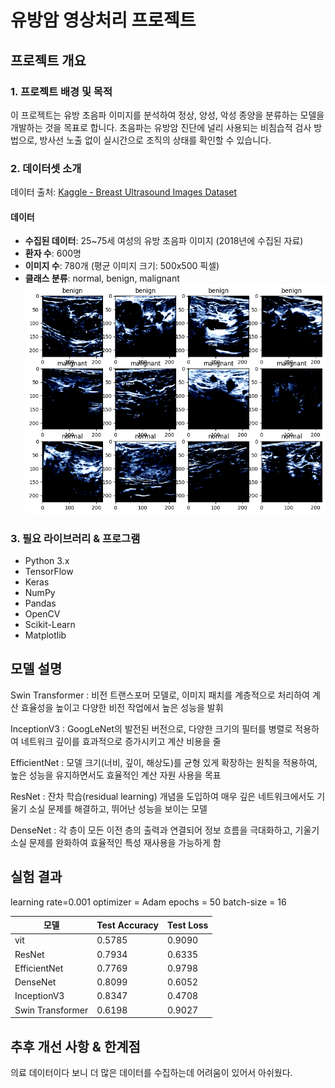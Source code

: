 
# 유방암 영상처리 프로젝트

## 프로젝트 개요

### 1. 프로젝트 배경 및 목적
 이 프로젝트는 유방 초음파 이미지를 분석하여 정상, 양성, 악성 종양을 분류하는 모델을 개발하는 것을 목표로 합니다. 
 초음파는 유방암 진단에 널리 사용되는 비침습적 검사 방법으로, 방사선 노출 없이 실시간으로 조직의 상태를 확인할 수 있습니다.

### 2. 데이터셋 소개
데이터 출처: [Kaggle - Breast Ultrasound Images Dataset](https://www.kaggle.com/datasets/aryashah2k/breast-ultrasound-images-dataset)

#### 데이터
- **수집된 데이터**: 25~75세 여성의 유방 초음파 이미지 (2018년에 수집된 자료)
- **환자 수**: 600명
- **이미지 수**: 780개 (평균 이미지 크기: 500x500 픽셀)
- **클래스 분류**: normal, benign, malignant
  ![](https://github.com/todn0320/breast_Ultrasound_image/blob/main/train_data_loader(%EC%9D%B4%EB%AF%B8%EC%A7%80%20%EC%8B%9C%EA%B0%81%ED%99%94).png)

### 3. 필요 라이브러리 & 프로그램
- Python 3.x
- TensorFlow
- Keras
- NumPy
- Pandas
- OpenCV
- Scikit-Learn
- Matplotlib

## 모델 설명
Swin Transformer : 비전 트랜스포머 모델로, 이미지 패치를 계층적으로 처리하여 계산 효율성을 높이고 다양한 비전 작업에서 높은 성능을 발휘

InceptionV3 : GoogLeNet의 발전된 버전으로, 다양한 크기의 필터를 병렬로 적용하여 네트워크 깊이를 효과적으로 증가시키고 계산 비용을 줄

EfficientNet : 모델 크기(너비, 깊이, 해상도)를 균형 있게 확장하는 원칙을 적용하여, 높은 성능을 유지하면서도 효율적인 계산 자원 사용을 목표

ResNet : 잔차 학습(residual learning) 개념을 도입하여 매우 깊은 네트워크에서도 기울기 소실 문제를 해결하고, 뛰어난 성능을 보이는 모델

DenseNet : 각 층이 모든 이전 층의 출력과 연결되어 정보 흐름을 극대화하고, 기울기 소실 문제를 완화하여 효율적인 특성 재사용을 가능하게 함

## 실험 결과
learning rate=0.001
optimizer = Adam
epochs = 50
batch-size = 16

| 모델 | Test Accuracy | Test Loss |
|------|-------|--------|
| vit | 0.5785  | 0.9090 |
| ResNet | 0.7934 | 0.6335 |
| EfficientNet | 0.7769 | 0.9798 |
| DenseNet | 0.8099 | 0.6052 |
| InceptionV3 |  0.8347 | 0.4708 |
| Swin Transformer | 0.6198 | 0.9027 |

## 추후 개선 사항 & 한계점
의료 데이터이다 보니 더 많은 데이터를 수집하는데 어려움이 있어서 아쉬웠다.

